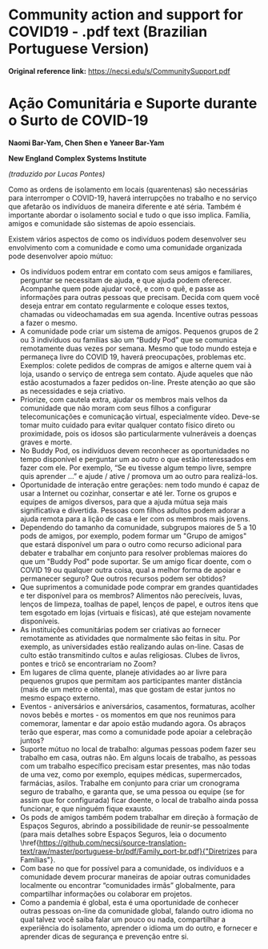 # Community action and support for COVID19 - .pdf text (Brazilian Portuguese Version)

**Original reference link:** https://necsi.edu/s/CommunitySupport.pdf

# Ação Comunitária e Suporte durante o Surto de COVID-19

**Naomi Bar-Yam, Chen Shen e Yaneer Bar-Yam**

**New England Complex Systems Institute**

_(traduzido por Lucas Pontes)_

Como as ordens de isolamento em locais (quarentenas) são necessárias para interromper o COVID-19, haverá interrupções no trabalho e no serviço que afetarão os indivíduos de maneira diferente e até séria. Também é importante abordar o isolamento social e tudo o que isso implica. Família, amigos e comunidade são sistemas de apoio essenciais.

Existem vários aspectos de como os indivíduos podem desenvolver seu envolvimento com a comunidade e como uma comunidade organizada pode desenvolver apoio mútuo:

- Os indivíduos podem entrar em contato com seus amigos e familiares, perguntar se necessitam de ajuda, e que ajuda podem oferecer. Acompanhe quem pode ajudar você, e com o quê, e passe as informações para outras pessoas que precisam. Decida com quem você deseja entrar em contato regularmente e coloque esses textos, chamadas ou videochamadas em sua agenda. Incentive outras pessoas a fazer o mesmo.
- A comunidade pode criar um sistema de amigos. Pequenos grupos de 2 ou 3 indivíduos ou famílias são um “Buddy Pod” que se comunica remotamente duas vezes por semana. Mesmo que todo mundo esteja e permaneça livre do COVID 19, haverá preocupações, problemas etc. Exemplos: colete pedidos de compras de amigos e alterne quem vai à loja, usando o serviço de entrega sem contato. Ajude aqueles que não estão acostumados a fazer pedidos on-line. Preste atenção ao que são as necessidades e seja criativo.
- Priorize, com cautela extra, ajudar os membros mais velhos da comunidade que não moram com seus filhos a configurar telecomunicações e comunicação virtual, especialmente vídeo. Deve-se tomar muito cuidado para evitar qualquer contato físico direto ou proximidade, pois os idosos são particularmente vulneráveis a doenças graves e morte.
- No Buddy Pod, os indivíduos devem reconhecer as oportunidades no tempo disponível e perguntar um ao outro o que estão interessados em fazer com ele. Por exemplo, “Se eu tivesse algum tempo livre, sempre quis aprender ...” e ajude / ative / promova um ao outro para realizá-los.
- Oportunidade de interação entre gerações: nem todo mundo é capaz de usar a Internet ou cozinhar, consertar e até ler. Torne os grupos e equipes de amigos diversos, para que a ajuda mútua seja mais significativa e divertida. Pessoas com filhos adultos podem adorar a ajuda remota para a lição de casa e ler com os membros mais jovens.
- Dependendo do tamanho da comunidade, subgrupos maiores de 5 a 10 pods de amigos, por exemplo, podem formar um "Grupo de amigos" que estará disponível um para o outro como recurso adicional para debater e trabalhar em conjunto para resolver problemas maiores do que um "Buddy Pod" pode suportar. Se um amigo ficar doente, com o COVID 19 ou qualquer outra coisa, qual a melhor forma de apoiar e permanecer seguro? Que outros recursos podem ser obtidos?
- Que suprimentos a comunidade pode comprar em grandes quantidades e ter disponível para os membros? Alimentos não perecíveis, luvas, lenços de limpeza, toalhas de papel, lenços de papel, e outros itens que tem esgotado em lojas (virtuais e físicas), até que estejam novamente disponíveis.
- As instituições comunitárias podem ser criativas ao fornecer remotamente as atividades que normalmente são feitas in situ. Por exemplo, as universidades estão realizando aulas on-line. Casas de culto estão transmitindo cultos e aulas religiosas. Clubes de livros, pontes e tricô se encontrariam no Zoom?
- Em lugares de clima quente, planeje atividades ao ar livre para pequenos grupos que permitam aos participantes manter distância (mais de um metro e oitenta), mas que gostam de estar juntos no mesmo espaço externo.
- Eventos - aniversários e aniversários, casamentos, formaturas, acolher novos bebês e mortes - os momentos em que nos reunimos para comemorar, lamentar e dar apoio estão mudando agora. Os abraços terão que esperar, mas como a comunidade pode apoiar a celebração juntos?
- Suporte mútuo no local de trabalho: algumas pessoas podem fazer seu trabalho em casa, outras não. Em alguns locais de trabalho, as pessoas com um trabalho específico precisam estar presentes, mas não todas de uma vez, como por exemplo, equipes médicas, supermercados, farmácias, asilos. Trabalhe em conjunto para criar um cronograma seguro de trabalho, e garanta que, se uma pessoa ou equipe (se for assim que for configurada) ficar doente, o local de trabalho ainda possa funcionar, e que ninguém fique exausto.
- Os pods de amigos também podem trabalhar em direção à formação de Espaços Seguros, abrindo a possibilidade de reunir-se pessoalmente (para mais detalhes sobre Espaços Seguros, leia o documento \href{https://github.com/necsi/source-translation-text/raw/master/portuguese-br/pdf/Family_port-br.pdf}{"Diretrizes para Famílias"}.
- Com base no que for possível para a comunidade, os indivíduos e a comunidade devem procurar maneiras de apoiar outras comunidades localmente ou encontrar “comunidades irmãs” globalmente, para compartilhar informações ou colaborar em projetos.
- Como a pandemia é global, esta é uma oportunidade de conhecer outras pessoas on-line da comunidade global, falando outro idioma no qual talvez você saiba falar um pouco ou nada, compartilhar a experiência do isolamento, aprender o idioma um do outro, e fornecer e aprender dicas de segurança e prevenção entre si.
